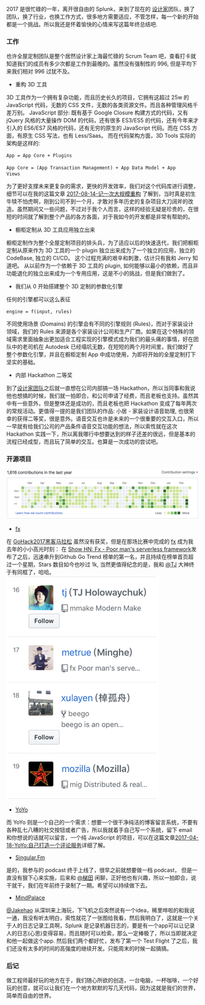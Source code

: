 2017 是很忙碌的一年，离开很自由的 Splunk，来到了现在的 [设计家](https://shejijia.com)团队，换了团队，换了行业，也换工作方式，很多地方需要适应，不管怎样，每一个新的开始都是一个挑战。所以我还是怀着愉快的心情来写这篇年终总结吧.

### 工作

也许全屋定制团队是整个居然设计家上海最忙碌的 Scrum Team 吧，查看打卡就知道我们的成员有多少次都是工作到最晚的。虽然没有强制性的 996, 但是平均下来我们相对 996 过犹不及。

* 重构 3D 工具

3D 工具作为一个拥有复杂功能，而且历史长久的项目，它拥有这超过 25w 的 JavaScript 代码，无数的 CSS 文件，无数的各类资源文件。而且各种管理风格千差万别。 JavaScript 部分: 既有基于 Google Closure 构建方式的代码，又有 jQuery 风格的大量操作 DOM 的代码，还有很多 ES3/ES5 的代码，还有今年来才引入的 ES6/ES7 风格的代码，还有无穷的原生的 JavaScript 代码。而在 CSS 方面，有原生 CSS 写法，也有 Less/Saas。
而在代码架构方面，3D Tools 实际的架构是这样的:
```
App = App Core + Plugins

App Core = (App Transaction Management) + App Data Model + App       Views
```
为了更好支撑未来更复杂的需求，更快的开发效率，我们对这个代码库进行调整，细节可以在我的这篇文章 [2017-08-14-记一次大规模重构](https://minghe.me/2017-08-14-%E8%AE%B0%E4%B8%80%E6%AC%A1%E5%A4%A7%E8%A7%84%E6%A8%A1%E9%87%8D%E6%9E%84.html) 了解到，当时真是初生牛犊不怕虎啊，刚到公司不到一个月，才敢对多年历史的复杂项目大刀阔斧的改造。虽然期间又一些问题，不过对于我个人而言，这样的经验无疑是珍贵的，在很短的时间就了解到整个产品的各方各面，对于我如今的开发都是非常有帮助的。

* 橱柜定制从 3D 工具应用独立出来

橱柜定制作为整个全屋定制项目的排头兵，为了适应以后的快速迭代，我们把橱柜定制从原来作为 3D 工具的一个 plugin 独立出来成为了一个独立的应用，独立的 CodeBase, 独立的 CI/CD。 这个过程充满的艰辛和刺激，估计只有我和 Jerry 知道吧。 从以前作为一个依赖于 3D 工具的 plugin, 如何能够以最小的依赖，而且非功能退化的独立出来成为一个专用应用，这是不小的挑战，但是我们做到了。

* 我们从 0 开始搭建整个 3D 定制的参数化引擎

任何的引擎都可以这么表征
```
engine = f(input, rules)
```
不同使用场景 (Domains) 的引擎会有不同的引擎规则 (Rules)，而对于家装设计领域，我们的 Rules 来源是各个家装设计公司和生产厂商。如果在这个特殊的领域需求里面抽象出更加适合工程实现的引擎模式成为我们的最头痛的事情，好在团队中的老司机在 Autodesk 已经塌坑无数，在短短的两个月时间里，我们做好了整个参数化引擎，并且在橱柜定制 App 中成功使用，为即将开始的全屋定制打下坚实的基础。

* 内部 Hackathon 二等奖

到了[设计家团队](https://shejijia.com)之后就一直想在公司内部搞一场 Hackathon，所以当同事和我说他也想搞的时候，我们就一拍即合，和公司申请了经费，而且老板也支持。虽然其中有一些意外，但是整体还是成功的，而且老板也把 Hackathon 变成了每年两次的常规活动。更值得一提的是我们团队的作品: 小居 - 家装设计语音助理, 也很荣幸的获得二等奖，很是意外。语音交互也许是未来的一个很重要的交互入口，所以一早就有给我们公司的产品条件语音交互功能的想法，所以索性就在这次 Hackathon 实践一下，所以离我哪行中想要达到的样子还差的很远，但是基本的流程已经成型，而且玩了简单的交互。也算是一次成功的尝试吧。

### 开源项目

<img alt="TJ and me" src="https://raw.githubusercontent.com/metrue/blog/master/images/contribution.png" style="width: 600px"></img>

* [fx](https://github.com/metrue/fx)

在 [GoHack2017黑客马拉松](http://gohack2017.golangfoundation.org/) 虽然没有获奖，但是在那场比赛中完成的 [fx](https://github/com/metrue/fx) 成为我去年的小小高光时刻： 在 [Show HN: Fx - Poor man's serverless framework](https://news.ycombinator.com/item?id=15686661)发布了之后，迅速串升到Github Go Trend 榜单的第一名，并且持续在榜单首页超过一个星期，Stars 数目如今也吵过 1k,  当然更值得纪念的是，我和 [@TJ](https://github.com/tj) 大神终于有同框了，哈哈。
<img alt="TJ and me" src="https://raw.githubusercontent.com/metrue/blog/master/images/same-pic.png" style="width: 400px"></img>

* [YoYo](https://github.com/metrue/YoYo)

而 YoYo 则是一个自己的一个需求：想要一个很干净纯洁的博客留言系统，不要有各种乱七八糟的社交按钮或者广告，所以我就着手自己写一个系统，留下 email 和你想说的话就可以留言，一个纯 JavaScript 的项目，可以在这篇文章[2017-04-18-YoYo:自己打造一个评论服务](https://minghe.me/2017-04-18-YoYo:%E8%87%AA%E5%B7%B1%E6%89%93%E9%80%A0%E4%B8%80%E4%B8%AA%E8%AF%84%E8%AE%BA%E6%9C%8D%E5%8A%A1.html)详细了解。

* [Singular.Fm](https://singular.fm/)

是的，我参与的 podcast 终于上线了，很早之前就想要做一档 podcast， 但是一直没有狠下心来实施，后来和 [@梯田](https://weibo.com/titantse?refer_flag=1005050005_) 闲聊，正好他也有兴趣，所以一拍即合，说干就干，我们在年前终于录制了一期。希望可以持续做下去。

* [MindPalace](https://mpapp.tk/)

[@Jakehao](https://twitter.com/haojianzong?lang=en)  从深圳来上海玩，下飞机之后突然说有一个idea，稀里哗啦的和我说一通，我没有听太明白，索性就花了一张图给我看，然后我明白了，这就是一个关于人的日志记录工具啊，Splunk 是记录机器日志的，要是有一个app可以让记录人的日志(心思)变得容易，而且随时可以检索，那么一定棒极了，所以当即就决定和他一起做这个app. 然后我们两个都好忙，发布了第一个 Test Flight 了之后，我们还没有太多的时间的高强度的继续开发。只能周末的时候一起搞搞。

### 后记

做工程师最好玩的地方在于，我们随心所欲的创造，一台电脑，一杯咖啡，一个好玩的创意，就可以让我们在一个地方默默的写几天代码，因为这就是我们的世界，简单而自由的世界。
